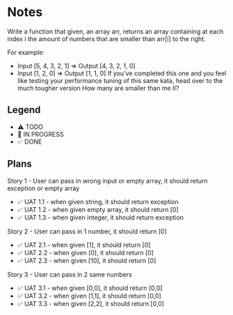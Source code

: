 # Notes

Write a function that given, an array arr, returns an array containing at each index i the amount of numbers that are smaller than arr[i] to the right.

For example:

* Input [5, 4, 3, 2, 1] => Output [4, 3, 2, 1, 0]
* Input [1, 2, 0] => Output [1, 1, 0]
If you've completed this one and you feel like testing your performance tuning of this same kata, head over to the much tougher version How many are smaller than me II?

## Legend
- ⚠ TODO
- 🚧 IN PROGRESS
- ✅ DONE

## Plans

Story 1 - User can pass in wrong input or empty array, it should return exception or empty array
 - ✅ UAT 1.1 - when given string, it should return exception
 - ✅ UAT 1.2 - when given empty array, it should return [0]
 - ✅ UAT 1.3 - when given integer, it should return exception

Story 2 - User can pass in 1 number, it should return [0]
 - ✅ UAT 2.1 - when given [1], it should return [0]
 - ✅ UAT 2.2 - when given [0], it should return [0]
 - ✅ UAT 2.3 - when given [10], it should return [0]

Story 3 - User can pass in 2 same numbers
 - ✅ UAT 3.1 - when given [0,0], it should return [0,0]
 - ✅ UAT 3.2 - when given [1,1], it should return [0,0]
 - ✅ UAT 3.3 - when given [2,2], it should return [0,0]